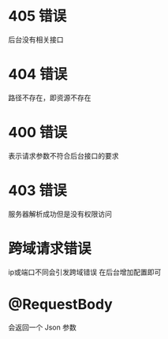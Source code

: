 # 405 错误
后台没有相关接口

# 404 错误
路径不存在，即资源不存在

# 400 错误
表示请求参数不符合后台接口的要求

# 403 错误
服务器解析成功但是没有权限访问

# 跨域请求错误
ip或端口不同会引发跨域错误
在后台增加配置即可

# @RequestBody 
会返回一个 Json 参数